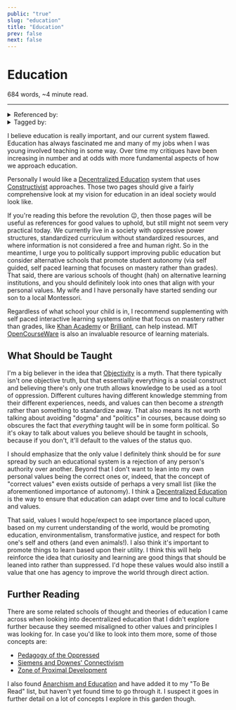 ```yaml
---
public: "true"
slug: "education"
title: "Education"
prev: false
next: false
---
```

<script setup>
import { data } from '../../git.data.ts';
import { useData } from 'vitepress';
const pageData = useData();
</script>
<h1 class="p-name">Education</h1>
<p>684 words, ~4 minute read. <span v-html="data[`site/${pageData.page.value.relativePath}`]" /></p>
<hr/>

<details><summary>Referenced by:</summary><a href="/garden/efficiency/index.md">Efficiency</a><a href="/garden/parenting/index.md">Parenting</a></details>

<details><summary>Tagged by:</summary><a href="/garden/clearing-college-debt/index.md">Clearing College Debt</a><a href="/garden/constructivism/index.md">Constructivism</a><a href="/garden/decentralized-education/index.md">Decentralized Education</a><a href="/garden/grades/index.md">Grades</a><a href="/garden/learning-styles/index.md">Learning Styles</a><a href="/garden/parent-dictated-education/index.md">Parent Dictated Education</a><a href="/garden/standardized-education/index.md">Standardized Education</a></details>

I believe education is really important, and our current system flawed. Education has always fascinated me and many of my jobs when I was young involved teaching in some way. Over time my critiques have been increasing in number and at odds with more fundamental aspects of how we approach education.

Personally I would like a [Decentralized Education](/garden/decentralized-education/index.md) system that uses [Constructivist](/garden/constructivism/index.md) approaches. Those two pages should give a fairly comprehensive look at my vision for education in an ideal society would look like.

If you're reading this before the revolution 😉, then those pages will be useful as references for good values to uphold, but still might not seem very practical today. We currently live in a society with oppressive power structures, standardized curriculum without standardized resources, and where information is not considered a free and human right. So in the meantime, I urge you to politically support improving public education but consider alternative schools that promote student autonomy (via self guided, self paced learning that focuses on mastery rather than grades). That said, there are various schools of thought (hah) on alternative learning institutions, and you should definitely look into ones that align with your personal values. My wife and I have personally have started sending our son to a local Montessori.

Regardless of what school your child is in, I recommend supplementing with self paced interactive learning systems online that focus on mastery rather than grades, like [Khan Academy](https://www.khanacademy.org/) or [Brilliant](https://brilliant.org/), can help instead. MIT [OpenCourseWare](https://ocw.mit.edu/) is also an invaluable resource of learning materials.

## What Should be Taught

I'm a big believer in the idea that [Objectivity](/garden/objectivity/index.md) is a myth. That there typically isn't one objective truth, but that essentially everything is a social construct and believing there's only one truth allows knowledge to be used as a tool of oppression. Different cultures having different knowledge stemming from their different experiences, needs, and values  can then become a _strength_ rather than something to standardize away. That also means its not worth talking about avoiding "dogma" and "politics" in courses, because doing so obscures the fact that _everything_ taught will be in some form political. So it's okay to talk about values you believe should be taught in schools, because if you don't, it'll default to the values of the status quo.

I should emphasize that the only value I definitely think should be for _sure_ spread by such an educational system is a rejection of any person's authority over another. Beyond that I don't want to lean into my own personal values being the correct ones or, indeed, that the concept of "correct values" even exists outside of perhaps a very small list (like the aforementioned importance of autonomy). I think a [Decentralized Education](/garden/decentralized-education/index.md) is the way to ensure that education can adapt over time and to local culture and values.

That said, values I would hope/expect to see importance placed upon, based on my current understanding of the world, would be promoting education, environmentalism, transformative justice, and respect for both one's self and others (and even animals!). I also think it's important to promote things to learn based upon their utility. I think this will help reinforce the idea that curiosity and learning are good things that should be leaned into rather than suppressed. I'd hope these values would also instill a value that one has agency to improve the world through direct action.

## Further Reading

There are some related schools of thought and theories of education I came across when looking into decentralized education that I didn't explore further because they seemed misaligned to other values and principles I was looking for. In case you'd like to look into them more, some of those concepts are:
- [Pedagogy of the Oppressed](https://envs.ucsc.edu/internships/internship-readings/freire-pedagogy-of-the-oppressed.pdf)
- [Siemens and Downes' Connectivism](https://learning-theories.com/connectivism-siemens-downes.html)
- [Zone of Proximal Development](https://www.simplypsychology.org/zone-of-proximal-development.html)

<span id="678ae488-979f-4774-a76c-f35bc0f1e2a9">I also found [Anarchism and Education](https://theanarchistlibrary.org/library/judith-suissa-anarchism-and-education) and have added it to my "To Be Read" list, but haven't yet found time to go through it. I suspect it goes in further detail on a lot of concepts I explore in this garden though.</span>